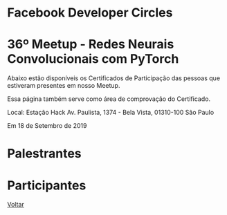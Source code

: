 # Facebook Developer Circles
# 36º Meetup - Redes Neurais Convolucionais com PyTorch

Abaixo estão disponíveis os Certificados de Participação das pessoas que estiveram presentes em nosso Meetup. 

Essa página também serve como área de comprovação do Certificado.

Local:
Estação Hack
Av. Paulista, 1374 - Bela Vista, 01310-100 São Paulo

Em 18 de Setembro de 2019


# Palestrantes

# Participantes


[Voltar](https://devcsp.github.io/Certificados)
